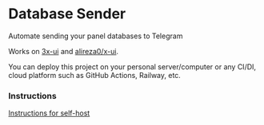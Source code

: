 # Database Sender

Automate sending your panel databases to Telegram

Works on [3x-ui](https://github.com/MHSanaei/3x-ui) and [alireza0/x-ui](https://github.com/alireza0/x-ui).

You can deploy this project on your personal server/computer or any CI/DI, cloud platform such as GitHub Actions, Railway, etc.

<h3>Instructions</h3>

[Instructions for self-host](https://github.com/EryX0/dbSender/blob/main/instructions/self-hosted.md)
